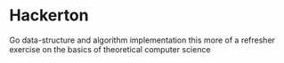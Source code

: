 # Hackerton
Go data-structure and algorithm implementation
this more of a refresher exercise on the basics of theoretical computer science
